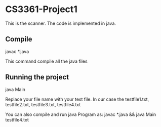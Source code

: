 # CS3361-Project1
This is the scanner.
The code is implemented in java.

Compile
-------------
javac *.java 

This command compile all the java files


Running the project
------------------------
java Main <filename>
 
Replace your file name with your test file. In our case the testfile1.txt, testfile2.txt, testfile3.txt, testfile4.txt

You can also compile and run java Program as:
javac *.java && java Main testfile4.txt
